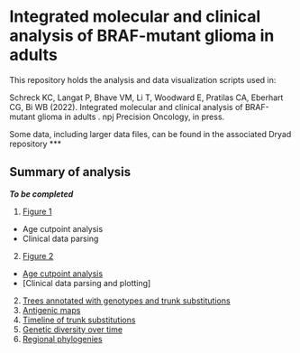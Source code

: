 # Integrated molecular and clinical analysis of BRAF-mutant glioma in adults 

This repository holds the analysis and data visualization scripts used in:

Schreck KC, Langat P, Bhave VM, Li T, Woodward E, Pratilas CA, Eberhart CG, Bi WB (2022). Integrated molecular and clinical analysis of BRAF-mutant glioma in adults . npj Precision Oncology, in press.

Some data, including larger data files, can be found in the associated Dryad repository ***

## Summary of analysis
***To be completed***
1. [Figure 1](/figure1)
- Age cutpoint analysis
- Clinical data parsing

2. [Figure 2](/figure2)

- [Age cutpoint analysis](/)
- [Clinical data parsing and plotting]
2. [Trees annotated with genotypes and trunk substitutions](/genotypes-and-substitutions)
3. [Antigenic maps](/antigenic-maps)
4. [Timeline of trunk substitutions](/trunk-substitutions-timeline)
5. [Genetic diversity over time](/diversity-timeline)
6. [Regional phylogenies](/regional-phylogenies)
